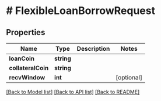 # # FlexibleLoanBorrowRequest

## Properties

Name | Type | Description | Notes
------------ | ------------- | ------------- | -------------
**loanCoin** | **string** |  |
**collateralCoin** | **string** |  |
**recvWindow** | **int** |  | [optional]

[[Back to Model list]](../../README.md#models) [[Back to API list]](../../README.md#endpoints) [[Back to README]](../../README.md)
